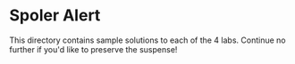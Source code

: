 # Spoler Alert

This directory contains sample solutions to each of the 4 labs.  Continue no further if you'd like to preserve the suspense!
